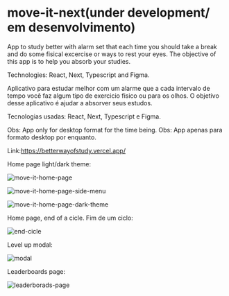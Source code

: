 # move-it-next(under development/ em desenvolvimento)
App to study better with alarm set that each time you should take a break and do some fisical excercise or ways to rest your eyes. The objective of this app is to help you absorb your studies. 

Technologies: React, Next, Typescript and Figma.

Aplicativo para estudar melhor com um alarme que a cada intervalo de tempo você faz algum tipo de exercicio fisico ou para os olhos. O objetivo desse aplicativo é ajudar a absorver seus estudos.

Tecnologias usadas: React, Next, Typescript e Figma.

Obs: App only for desktop format for the time being.
Obs: App apenas para formato desktop por enquanto.

Link:https://betterwayofstudy.vercel.app/

Home page light/dark theme:

![move-it-home-page](https://user-images.githubusercontent.com/62312987/125361604-e5a45c00-e343-11eb-96e3-f714c360be3d.png)

![move-it-home-page-side-menu](https://user-images.githubusercontent.com/62312987/125361708-15536400-e344-11eb-96e0-71e523d9d19b.png)

![move-it-home-page-dark-theme](https://user-images.githubusercontent.com/62312987/125361943-7418dd80-e344-11eb-953d-2829f4c9b3c0.png)


Home page, end of a cicle. Fim de um ciclo:

![end-cicle](https://user-images.githubusercontent.com/62312987/125362627-9828ee80-e345-11eb-862c-c70874a6f61d.png)


Level up modal:

![modal](https://user-images.githubusercontent.com/62312987/125362491-5f891500-e345-11eb-922f-678a57a4e2ee.png)


Leaderboards page:

![leaderborads-page](https://user-images.githubusercontent.com/62312987/125362860-fe157600-e345-11eb-8004-212e7c65a96a.png)

